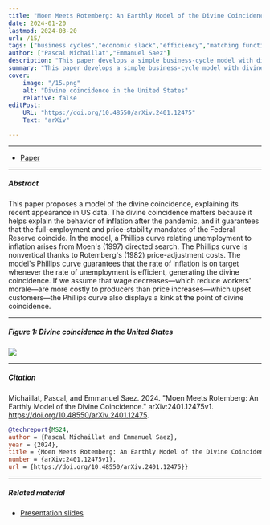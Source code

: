 ```yaml
---
title: "Moen Meets Rotemberg: An Earthly Model of the Divine Coincidence" 
date: 2024-01-20
lastmod: 2024-03-20
url: /15/
tags: ["business cycles","economic slack","efficiency","matching function","monetary policy","optimal control","price rigidity","social psychology","stabilization policy","sufficient statistics","unemployment gap","wealth in the utility","Phillips curve"]
author: ["Pascal Michaillat","Emmanuel Saez"]
description: "This paper develops a simple business-cycle model with divine coincidence: inflation is on target when unemployment is efficient." 
summary: "This paper develops a simple business-cycle model with divine coincidence: inflation is on target when unemployment is efficient. The divine coincidence arises from directed search under a quadratic price-adjustment cost." 
cover:
    image: "/15.png"
    alt: "Divine coincidence in the United States"
    relative: false
editPost:
    URL: "https://doi.org/10.48550/arXiv.2401.12475"
    Text: "arXiv"

---
```


---

+ [Paper](/15.pdf)

---

##### Abstract
 
This paper proposes a model of the divine coincidence, explaining its recent appearance in US data. The divine coincidence matters because it helps explain the behavior of inflation after the pandemic, and it guarantees that the full-employment and price-stability mandates of the Federal Reserve coincide. In the model, a Phillips curve relating unemployment to inflation arises from Moen's (1997) directed search. The Phillips curve is nonvertical thanks to Rotemberg's (1982) price-adjustment costs. The model's Phillips curve guarantees that the rate of inflation is on target whenever the rate of unemployment is efficient, generating the divine coincidence. If we assume that wage decreases—which reduce workers' morale—are more costly to producers than price increases—which upset customers—the Phillips curve also displays a kink at the point of divine coincidence.

---

##### Figure 1:  Divine coincidence in the United States

![](/15.png)

---

##### Citation

Michaillat, Pascal, and Emmanuel Saez. 2024. "Moen Meets Rotemberg: An Earthly Model of the Divine Coincidence." arXiv:2401.12475v1. https://doi.org/10.48550/arXiv.2401.12475.

```BibTeX
@techreport{MS24,
author = {Pascal Michaillat and Emmanuel Saez},
year = {2024},
title = {Moen Meets Rotemberg: An Earthly Model of the Divine Coincidence},
number = {arXiv:2401.12475v1},
url = {https://doi.org/10.48550/arXiv.2401.12475}}
```

---

##### Related material

+ [Presentation slides](/15p.pdf)